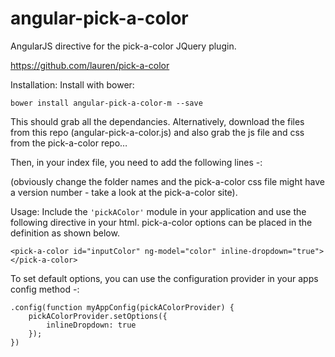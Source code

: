 angular-pick-a-color
====================
AngularJS directive for the pick-a-color JQuery plugin.

https://github.com/lauren/pick-a-color

Installation:
Install with bower:
```
bower install angular-pick-a-color-m --save
```

This should grab all the dependancies. Alternatively, download the files from this repo (angular-pick-a-color.js) and also grab the js file and css from the pick-a-color repo…

Then, in your index file, you need to add the following lines -:

   <script type="text/javascript" src="vendor/tinycolor/tinycolor.js"></script>    
   <script type="text/javascript" src="vendor/pick-a-color/src/js/pick-a-color.js"></script>
   <script type="text/javascript" src="vendor/angular-pick-a-color/src/angular-pick-a-color.js"></script>

   <link rel="stylesheet" type="text/css" href="vendor/pick-a-color/src/js/pick-a-color.css"/>

(obviously change the folder names and the pick-a-color css file might have a version number - take a look at the pick-a-color site).


Usage:
Include the ```'pickAColor'``` module in your application and use the following directive in your html. 
pick-a-color options can be placed in the definition as shown below.

```
<pick-a-color id="inputColor" ng-model="color" inline-dropdown="true"></pick-a-color>
```


To set default options, you can use the configuration provider in your apps config method -:

```
.config(function myAppConfig(pickAColorProvider) {
    pickAColorProvider.setOptions({
        inlineDropdown: true
    });
})
```
